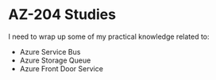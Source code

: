 # AZ-204 Studies

I need to wrap up some of my practical knowledge related to:

 - Azure Service Bus
 - Azure Storage Queue
 - Azure Front Door Service
